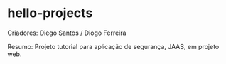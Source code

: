 hello-projects
==============

Criadores: Diego Santos / Diogo Ferreira


Resumo: Projeto tutorial para aplicação de segurança, JAAS, em projeto web.
